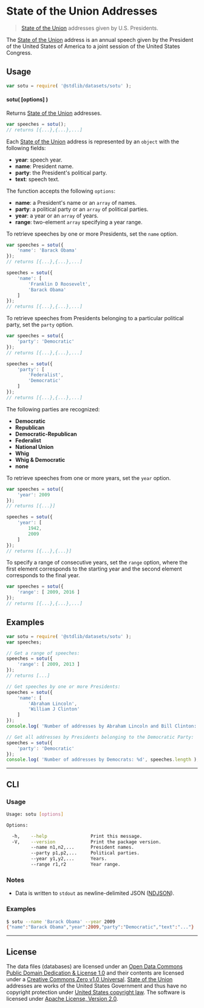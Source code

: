 # State of the Union Addresses

> [State of the Union][sotu] addresses given by U.S. Presidents.


<section class="intro">

The [State of the Union][sotu] address is an annual speech given by the President of the United States of America to a joint session of the United States Congress.

<!-- </intro> -->


<section class="usage">

## Usage

``` javascript
var sotu = require( '@stdlib/datasets/sotu' );
```

#### sotu( \[options\] )

Returns [State of the Union][sotu] addresses.

``` javascript
var speeches = sotu();
// returns [{...},{...},...]
```

Each [State of the Union][sotu] address is represented by an `object` with the following fields:

* __year__: speech year.
* __name__: President name.
* __party__: the President's political party.
* __text__: speech text.

The function accepts the following `options`:

* __name__: a President's name or an `array` of names.
* __party__: a political party or an `array` of political parties.
* __year__: a year or an `array` of years.
* __range__: two-element `array` specifying a year range.

To retrieve speeches by one or more Presidents, set the `name` option.

``` javascript
var speeches = sotu({
    'name': 'Barack Obama'
});
// returns [{...},{...},...]

speeches = sotu({
    'name': [
        'Franklin D Roosevelt',
        'Barack Obama'
    ]
});
// returns [{...},{...},...]
```

To retrieve speeches from Presidents belonging to a particular political party, set the `party` option.

``` javascript
var speeches = sotu({
    'party': 'Democratic'
});
// returns [{...},{...},...]

speeches = sotu({
    'party': [
        'Federalist',
        'Democratic'
    ]
});
// returns [{...},{...},...]
```

The following parties are recognized:

* __Democratic__
* __Republican__
* __Democratic-Republican__
* __Federalist__
* __National Union__
* __Whig__
* __Whig & Democratic__
* __none__

To retrieve speeches from one or more years, set the `year` option.

``` javascript
var speeches = sotu({
    'year': 2009
});
// returns [{...}]

speeches = sotu({
    'year': [
        1942,
        2009
    ]
});
// returns [{...},{...}]
```

To specify a range of consecutive years, set the `range` option, where the first element corresponds to the starting year and the second element corresponds to the final year.

``` javascript
var speeches = sotu({
    'range': [ 2009, 2016 ]
});
// returns [{...},{...},...]
```

<!-- </usage> -->


<section class="examples">

## Examples

``` javascript
var sotu = require( '@stdlib/datasets/sotu' );
var speeches;

// Get a range of speeches:
speeches = sotu({
    'range': [ 2009, 2013 ]
});
// returns [...]

// Get speeches by one or more Presidents:
speeches = sotu({
    'name': [
        'Abraham Lincoln',
        'William J Clinton'
    ]
});
console.log( 'Number of addresses by Abraham Lincoln and Bill Clinton: %d', speeches.length );

// Get all addresses by Presidents belonging to the Democratic Party:
speeches = sotu({
    'party': 'Democratic'
});
console.log( 'Number of addresses by Democrats: %d', speeches.length );
```

<!-- </examples> -->


---

<section class="cli">

## CLI

<section class="usage">

### Usage

``` bash
Usage: sotu [options]

Options:

  -h,    --help                Print this message.
  -V,    --version             Print the package version.
         --name n1,n2,...      President names.
         --party p1,p2,...     Political parties.
         --year y1,y2,...      Years.
         --range r1,r2         Year range.
```

<!-- </usage> -->


<section class="notes">

### Notes

* Data is written to `stdout` as newline-delimited JSON ([NDJSON][ndjson]).

<!-- </notes> -->


<section class="examples">

### Examples

``` bash
$ sotu --name 'Barack Obama' --year 2009
{"name":"Barack Obama","year":2009,"party":"Democratic","text":"..."}
```

<!-- </examples> -->

<!-- </cli> -->


<!-- <license> -->

---

## License

The data files (databases) are licensed under an [Open Data Commons Public Domain Dedication & License 1.0][pddl-1.0] and their contents are licensed under a [Creative Commons Zero v1.0 Universal][cc0]. [State of the Union][sotu] addresses are works of the United States Government and thus have no copyright protection under [United States copyright law][us-copyright]. The software is licensed under [Apache License, Version 2.0][apache-license].

<!-- </license> -->


<section class="links">

[sotu]: https://en.wikipedia.org/wiki/State_of_the_Union
[ndjson]: http://specs.frictionlessdata.io/ndjson/

[pddl-1.0]: http://opendatacommons.org/licenses/pddl/1.0/
[cc0]: https://creativecommons.org/publicdomain/zero/1.0
[us-copyright]: https://en.wikisource.org/wiki/United_States_Code/Title_17/Chapter_1/Sections_105_and_106
[apache-license]: https://www.apache.org/licenses/LICENSE-2.0

<!-- </links> -->
